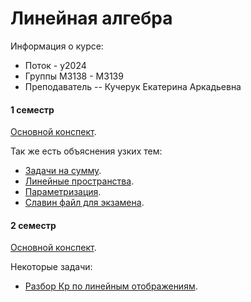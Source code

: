 # Линейная алгебра

Информация о курсе:

* Поток - y2024
* Группы М3138 - М3139
* Преподаватель -- Кучерук Екатерина Аркадьевна

#### 1 семестр

[Основной конспект](./LinearAlgebra-1.pdf).

Так же есть объяснения узких тем:
- [Задачи на сумму](./sum.pdf).
- [Линейные пространства](./linear-facture.pdf).
- [Параметризация](./parametr.pdf).
- [Славин файл для экзамена](./Exam-1.pdf).

####  2 семестр

[Основной конспект](./LinearAlgebra-2.pdf).

Некоторые задачи:
- [Разбор Кр по линейным отображениям](./linear-mappings.pdf).